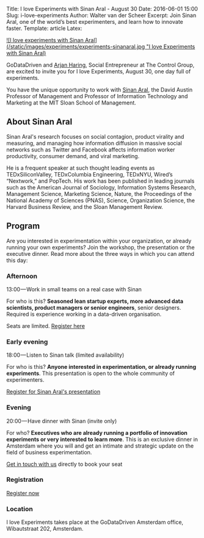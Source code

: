 Title: I love Experiments with Sinan Aral - August 30
Date: 2016-06-01 15:00
Slug: i-love-experiments
Author: Walter van der Scheer
Excerpt: Join Sinan Aral, one of the world’s best experimenters, and learn how to innovate faster.
Template: article
Latex:

[![I love experiments with Sinan Aral](/static/images/experiments/experiments-sinanaral.jpg "I love Experiments with Sinan Aral)](https://www.eventbrite.nl/e/tickets-i-love-experiments-25813693452 "I love experiments")

GoDataDriven and [Arjan Haring](https://medium.com/i-love-experiments "Arjan Haring"), Social Entrepreneur at The Control Group, are excited to invite you for I love Experiments, August 30, one day full of experiments.

You have the unique opportunity to work with [Sinan Aral](http://mitsloan.mit.edu/faculty-and-research/faculty-directory/detail/?id=19289 "Sinan Aral"), the David Austin Professor of Management and Professor of Information Technology and Marketing at the MIT Sloan School of Management.

## About Sinan Aral
Sinan Aral's research focuses on social contagion, product virality and measuring, and managing how information diffusion in massive social networks such as Twitter and Facebook affects information worker productivity, consumer demand, and viral marketing.

He is a frequent speaker at such thought leading events as TEDxSiliconValley, TEDxColumbia Engineering, TEDxNYU, Wired’s “Nextwork,” and PopTech. His work has been published in leading journals such as the American Journal of Sociology, Information Systems Research, Management Science, Marketing Science, Nature, the Proceedings of the National Academy of Sciences (PNAS), Science, Organization Science, the Harvard Business Review, and the Sloan Management Review.

## Program
Are you interested in experimentation within your organization, or already running your own experiments? Join the workshop, the presentation or the executive dinner. Read more about the three ways in which you can attend this day:

### Afternoon 

13:00 — Work in small teams on a real case with Sinan

For who is this? **Seasoned lean startup experts, more advanced data scientists, product managers or senior engineers**, senior designers. Required is experience working in a data-driven organisation.

Seats are limited. [Register here](mailto:response@godatadriven.com)

### Early evening

18:00 — Listen to Sinan talk (limited availability)

For who is this? **Anyone interested in experimentation, or already running experiments**. This presentation is open to the whole community of experimenters.

[Register for Sinan Aral's presentation](https://www.eventbrite.nl/e/tickets-i-love-experiments-25813693452 "I love Experiments")

### Evening

20:00 — Have dinner with Sinan (invite only)

For who? **Executives who are already running a portfolio of innovation experiments or very interested to learn more**. This is an exclusive dinner in Amsterdam where you will and get an intimate and strategic update on the field of business experimentation.

[Get in touch with us](mailto:response@godatadriven.com) directly to book your seat

### Registration

[Register now](https://www.eventbrite.nl/e/tickets-i-love-experiments-25813693452 "Register for I love experiments")

### Location

I love Experiments takes place at the GoDataDriven Amsterdam office, Wibautstraat 202, Amsterdam.
